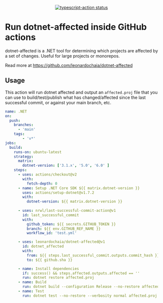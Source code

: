 <p align="center">
  <a href="https://github.com/actions/typescript-action/actions"><img alt="typescript-action status" src="https://github.com/actions/typescript-action/workflows/build-test/badge.svg"></a>
</p>

# Run dotnet-affected inside GitHub actions

dotnet-affected is a .NET tool for determining which projects are affected by a set of changes. Useful for large projects or monorepos.

Read more at <https://github.com/leonardochaia/dotnet-affected>

## Usage

This action will run dotnet affected and output an `affected.proj` file that you can use to build/test/publish what has changed/affected since the last successful commit, or against your main branch, etc.

```yaml
name: .NET
on:
  push:
    branches:
      - 'main'
    tags:
        - 'v*'
jobs:
  build:
    runs-on: ubuntu-latest
    strategy:
      matrix:
        dotnet-version: ['3.1.x', '5.0', '6.0' ]
    steps:
      - uses: actions/checkout@v2
        with:
          fetch-depth: 0
      - name: Setup .NET Core SDK ${{ matrix.dotnet-version }}
        uses: actions/setup-dotnet@v1.7.2
        with:
          dotnet-version: ${{ matrix.dotnet-version }}
          
      - uses: nrwl/last-successful-commit-action@v1
        id: last_successful_commit
        with:
          github_token: ${{ secrets.GITHUB_TOKEN }}
          branch: ${{ env.GITHUB_REF_NAME }}
          workflow_id: 'test.yml'

      - uses: leonardochaia/dotnet-affected@v1
        id: dotnet_affected
        with:
          from: ${{ steps.last_successful_commit.outputs.commit_hash }}
          to: ${{ github.sha }}

      - name: Install dependencies
        if: success() && steps.affected.outputs.affected == ''
        run: dotnet restore affected.proj
      - name: Build
        run: dotnet build --configuration Release --no-restore affected.proj
      - name: Test
        run: dotnet test --no-restore --verbosity normal affected.proj
```
